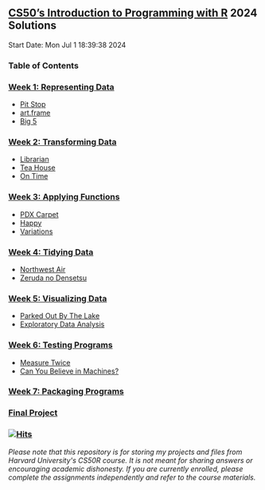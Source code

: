 ## [CS50’s Introduction to Programming with R](https://cs50.harvard.edu/r/2024/) 2024 Solutions

Start Date: Mon Jul  1 18:39:38 2024

### **Table of Contents**
### [Week 1: Representing Data](https://cs50.harvard.edu/r/2024/weeks/1/)
- [Pit Stop](https://github.com/Neeraj303/CS50R/tree/main/week_1/pitstop)
- [art.frame](https://github.com/Neeraj303/CS50R/tree/main/week_1/art.frame)
- [Big 5](https://github.com/Neeraj303/CS50R/tree/main/week_1/big5)


### [Week 2: Transforming Data](https://cs50.harvard.edu/r/2024/weeks/2/)
- [Librarian](https://github.com/Neeraj303/CS50R/tree/main/week_2/librarian)
- [Tea House](https://github.com/Neeraj303/CS50R/tree/main/week_2/teahouse)
- [On Time](https://github.com/Neeraj303/CS50R/tree/main/week_2/ontime)

### [Week 3: Applying Functions](https://cs50.harvard.edu/r/2024/weeks/3/)
- [PDX Carpet](https://github.com/Neeraj303/CS50R/tree/main/week_3/carpet)
- [Happy](https://github.com/Neeraj303/CS50R/tree/main/week_3/happy)
- [Variations](https://github.com/Neeraj303/CS50R/tree/main/week_3/variations)

### [Week 4: Tidying Data](https://cs50.harvard.edu/r/2024/weeks/4/)
- [Northwest Air](https://github.com/Neeraj303/CS50R/tree/main/week_4/air)
- [Zeruda no Densetsu](https://github.com/Neeraj303/CS50R/tree/main/week_4/zelda)


### [Week 5: Visualizing Data](https://cs50.harvard.edu/r/2024/weeks/5/)
- [Parked Out By The Lake](https://github.com/Neeraj303/CS50R/tree/main/week_5/parked)
- [Exploratory Data Analysis](https://github.com/Neeraj303/CS50R/tree/main/week_5/eda)


### [Week 6: Testing Programs](https://cs50.harvard.edu/r/2024/weeks/6/)
- [Measure Twice]()
- [Can You Believe in Machines?]()


### [Week 7: Packaging Programs](https://cs50.harvard.edu/r/2024/weeks/7/)

### [Final Project](https://cs50.harvard.edu/r/2024/project)

### [![Hits](https://hits.seeyoufarm.com/api/count/incr/badge.svg?url=https%3A%2F%2Fgithub.com%2FNeeraj303%2FCS50R&count_bg=%23C53DC8&title_bg=%23555555&icon=&icon_color=%23E7E7E7&title=hits&edge_flat=false)](https://hits.seeyoufarm.com)

*Please note that this repository is for storing my projects and files from Harvard University's CS50R course. It is not meant for sharing answers or encouraging academic dishonesty. If you are currently enrolled, please complete the assignments independently and refer to the course materials.*
